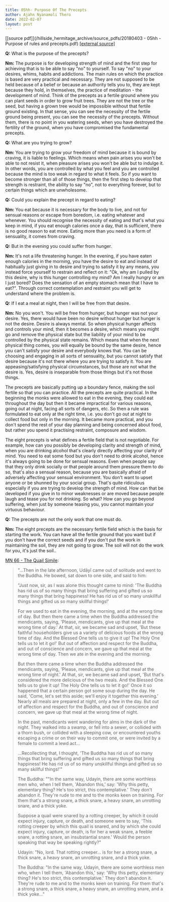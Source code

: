```yaml
---
title: 05hh- Purpose Of The Precepts
author: Ajahn Nyanamoli Thero
date: 2022-02-07
layout: post
---
```


[[source pdf]](/hillside_hermitage_archive/source_pdfs/20180403 - 05hh - Purpose of rules and precepts.pdf) [[external source]](https://drive.google.com/file/d/1UycAN8kiawOedEQpWNb_fhfUofPN9ZFh/view)

**Q:** What is the purpose of the precepts?

**Nm:** The purpose is for developing strength of mind and the first
step for achieving that is to be able to say "no" to yourself. To say
"no" to your desires, whims, habits and addictions. The main rules on
which the practice is based are very practical and necessary. They are
not supposed to be held because of a belief or because an authority
tells you to, they are kept because they hold, in themselves, the
practice of meditation - the development of mind. Think of the precepts
as a fertile ground where you can plant seeds in order to grow fruit
trees. They are not the tree or the seed, but having a grown tree would
be impossible without that fertile ground existing. In that sense, you
can see the necessity of the fertile ground being present, you can see
the necessity of the precepts. Without them, there is no point in you
watering seeds, when you have destroyed the fertility of the ground,
when you have compromised the fundamental precepts.

**Q:** What are you trying to grow?

**Nm:** You are trying to grow your freedom of mind because it is bound
by craving, it is liable to feelings. Which means when pain arises you
won\'t be able to not resist it, when pleasure arises you won\'t be able
but to indulge it. In other words, you are controlled by what you feel
and you are controlled because the mind is too weak in regard to what it
feels. So if you want to become stronger than all of those things, then
the first step to develop that strength is restraint, the ability to say
"no", not to everything forever, but to certain things which are
unwholesome.

**Q:** Could you explain the precept in regard to eating?

**Nm:** You eat because it is necessary for the body to live, and not
for sensual reasons or escape from boredom, i.e. eating whatever and
whenever. You should recognise the necessity of eating and that\'s what
you keep in mind, if you eat enough calories once a day, that is
sufficient, there is no good reason to eat more. Eating more than you
need is a form of sensuality, it comes from craving.

**Q:** But in the evening you could suffer from hunger.

**Nm:** It\'s not a life threatening hunger. In the evening, if you have
eaten enough calories in the morning, you have the desire to eat and
instead of habitually just giving in to desire and trying to satisfy it
by any means, you instead force yourself to restrain and reflect on it:
"Ok, why am I pulled by this desire, why is this hunger controlling my
mind? Am I really hungry or am I just bored? Does the sensation of an
empty stomach mean that I have to eat?". Through correct contemplation
and restraint you will get to understand where the problem is.

**Q:** If I eat a meal at night, then I will be free from that desire.

**Nm:** No you won\'t. You will be free from hunger, but hunger was not
your desire. Yes, there would have been no desire without hunger but
hunger is not the desire. Desire is always mental. So when physical
hunger affects and controls your mind, then it becomes a desire, which
means you might go and remove the physical state but the liability of
your mind to be controlled by the physical state remains. Which means
that when the next physical thing comes, you will equally be bound by
the same desire, hence you can\'t satisfy your desire and everybody
knows that. You can be choosing and engaging in all sorts of sensuality,
but you cannot satisfy that desire because it\'s not there where you are
trying to satisfy it. You are appeasing/satisfying physical
circumstances, but those are not what the desire is. Yes, desire is
inseparable from those things but it\'s not those things.

The precepts are basically putting up a boundary fence, making the soil
fertile so that you can practice. All the precepts are quite practical.
In the beginning the monks were allowed to eat in the evening, they
could eat throughout the day but then it became impractical for various
reasons, going out at night, facing all sorts of dangers, etc. So then a
rule was formulated to eat only at the right time, i.e. you don\'t go
out at night to collect food but only in the morning. It became more
practical, and you don\'t spend the rest of your day planning and being
concerned about food, but rather you spend it practising restraint,
composure and wisdom.

The eight precepts is what defines a fertile field that is not
negotiable. For example, how can you possibly be developing clarity and
strength of mind, when you are drinking alcohol that\'s clearly directly
affecting your clarity of mind. You need to eat some food but you don\'t
need to drink alcohol, hence it\'s always going to be done for sensual
reasons. Even when people say that they only drink socially or that
people around them pressure them to do so, that\'s also a sensual
reason, because you are basically afraid of adversely affecting your
sensual environment. You don\'t want to upset anyone or be shunned by
your social group. That\'s quite ridiculous especially if you are trying
to develop the strength of mind. How can that be developed if you give
in to minor weaknesses or are moved because people laugh and tease you
for not drinking. So what? How can you go beyond suffering, when just by
someone teasing you, you cannot maintain your virtuous behaviour.

**Q:** The precepts are not the only work that one must do.

**Nm:** The eight precepts are the necessary fertile field which is the
basis for starting the work. You can have all the fertile ground that
you want but if you don\'t have the correct seeds and if you don\'t put
the work in maintaining the soil, they are not going to grow. The soil
will not do the work for you, it\'s just the soil..

[MN 66 - The Quail
Simile](hhttps://www.accesstoinsight.org/tipitaka/mn/mn.066.than.html):

> \"\...Then in the late afternoon, Udāyī came out of solitude and went
> to the Buddha. He bowed, sat down to one side, and said to him:
>
> \"Just now, sir, as I was alone this thought came to mind: 'The Buddha
> has rid us of so many things that bring suffering and gifted us so
> many things that bring happiness! He has rid us of so many unskillful
> things and gifted us so many skillful things!'
>
> For we used to eat in the evening, the morning, and at the wrong time
> of day. But then there came a time when the Buddha addressed the
> mendicants, saying, 'Please, mendicants, give up that meal at the
> wrong time of day.' At that, sir, we became sad and upset, 'But these
> faithful householders give us a variety of delicious foods at the
> wrong time of day. And the Blessed One tells us to give it up! The
> Holy One tells us to let it go!' But out of affection and respect for
> the Buddha, and out of conscience and concern, we gave up that meal at
> the wrong time of day. Then we ate in the evening and the morning.
>
> But then there came a time when the Buddha addressed the mendicants,
> saying, 'Please, mendicants, give up that meal at the wrong time of
> night.' At that, sir, we became sad and upset, 'But that's considered
> the more delicious of the two meals. And the Blessed One tells us to
> give it up! The Holy One tells us to let it go!' Once it so happened
> that a certain person got some soup during the day. He said, 'Come,
> let's set this aside; we'll enjoy it together this evening.' Nearly
> all meals are prepared at night, only a few in the day. But out of
> affection and respect for the Buddha, and out of conscience and
> concern, we gave up that meal at the wrong time of night.
>
> In the past, mendicants went wandering for alms in the dark of the
> night. They walked into a swamp, or fell into a sewer, or collided
> with a thorn bush, or collided with a sleeping cow, or encountered
> youths escaping a crime or on their way to commit one, or were invited
> by a female to commit a lewd act\...
>
> \...Recollecting that, I thought, 'The Buddha has rid us of so many
> things that bring suffering and gifted us so many things that bring
> happiness! He has rid us of so many unskillful things and gifted us so
> many skillful things!'\"
>
> The Buddha: \"\"In the same way, Udayin, there are some worthless men
> who, when I tell them, \'Abandon this,\' say: \'Why this petty,
> elementary thing? He\'s too strict, this contemplative.\' They don\'t
> abandon it. They\'re rude to me and to the monks keen on training. For
> them that\'s a strong snare, a thick snare, a heavy snare, an
> unrotting snare, and a thick yoke.
>
> Suppose a quail were snared by a rotting creeper, by which it could
> expect injury, capture, or death, and someone were to say, \'This
> rotting creeper by which this quail is snared, and by which she could
> expect injury, capture, or death, is for her a weak snare, a feeble
> snare, a rotting snare, an insubstantial snare.\' Would the person
> speaking that way be speaking rightly?\"
>
> Udayin: \"No, lord. That rotting creeper\... is for her a strong
> snare, a thick snare, a heavy snare, an unrotting snare, and a thick
> yoke.
>
> The Buddha: \"In the same way, Udayin, there are some worthless men
> who, when I tell them, \'Abandon this,\' say: \'Why this petty,
> elementary thing? He\'s too strict, this contemplative.\' They don\'t
> abandon it. They\'re rude to me and to the monks keen on training. For
> them that\'s a strong snare, a thick snare, a heavy snare, an
> unrotting snare, and a thick yoke\...\"
